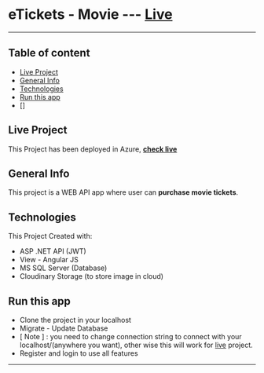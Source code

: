 
# eTickets - Movie --- [Live](https://hrshuvo-etickets.azurewebsites.net)

<hr>

## Table of content
* [Live Project](#live-project)
* [General Info](#general-info)
* [Technologies](#technologies)
* [Run this app](#run-this-app)
* []


## Live Project
This Project has been deployed in Azure, **[check live](#)**


## General Info
This project is a WEB API app where user can **purchase movie tickets**.


## Technologies

This Project Created with:
* ASP .NET API (JWT)
* View - Angular JS
* MS SQL Server (Database)
* Cloudinary Storage (to store image in cloud)


## Run this app
* Clone the project in your localhost
* Migrate - Update Database
* [ Note ] : you need to change connection string to connect with your localhost/(anywhere you want), other wise this will work for [live](https://hrshuvo-etickets.azurewebsites.net/) project.
* Register and login to use all features

<hr>